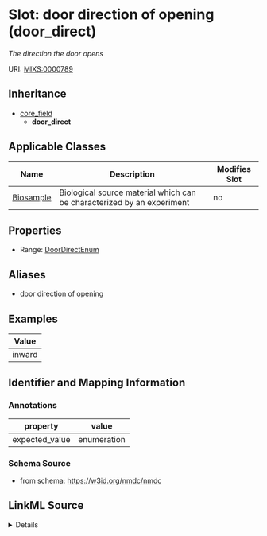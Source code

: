 # Slot: door direction of opening (door_direct)


_The direction the door opens_



URI: [MIXS:0000789](https://w3id.org/mixs/0000789)




## Inheritance

* [core_field](core_field.md)
    * **door_direct**





## Applicable Classes

| Name | Description | Modifies Slot |
| --- | --- | --- |
[Biosample](Biosample.md) | Biological source material which can be characterized by an experiment |  no  |







## Properties

* Range: [DoorDirectEnum](DoorDirectEnum.md)



## Aliases


* door direction of opening




## Examples

| Value |
| --- |
| inward |

## Identifier and Mapping Information





### Annotations

| property | value |
| --- | --- |
| expected_value | enumeration || occurrence | 1 |



### Schema Source


* from schema: https://w3id.org/nmdc/nmdc




## LinkML Source

<details>
```yaml
name: door_direct
annotations:
  expected_value:
    tag: expected_value
    value: enumeration
  occurrence:
    tag: occurrence
    value: '1'
description: The direction the door opens
title: door direction of opening
examples:
- value: inward
from_schema: https://w3id.org/nmdc/nmdc
aliases:
- door direction of opening
rank: 1000
is_a: core field
slot_uri: MIXS:0000789
multivalued: false
alias: door_direct
domain_of:
- Biosample
range: door_direct_enum

```
</details>
